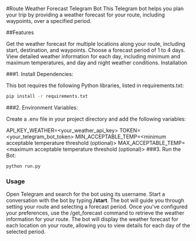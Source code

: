#Route Weather Forecast Telegram Bot
This Telegram bot helps you plan your trip by providing a weather forecast for your route, including waypoints, over a specified period.

##Features

Get the weather forecast for multiple locations along your route, including start, destination, and waypoints.
Choose a forecast period of 1 to 4 days.
View detailed weather information for each day, including minimum and maximum temperatures, and day and night weather conditions.
Installation

###1. Install Dependencies:

This bot requires the following Python libraries, listed in requirements.txt:

```bash
pip install -r requirements.txt
```
###2. Environment Variables:

Create a .env file in your project directory and add the following variables:

API_KEY_WEATHER=<your_weather_api_key>
TOKEN=<your_telegram_bot_token>
MIN_ACCEPTABLE_TEMP=<minimum acceptable temperature threshold (optional)>
MAX_ACCEPTABLE_TEMP=<maximum acceptable temperature threshold (optional)>
###3. Run the Bot:
```bash
python run.py
```

### Usage
Open Telegram and search for the bot using its username.
Start a conversation with the bot by typing <b>/start</b>.
The bot will guide you through setting your route and selecting a forecast period.
Once you've configured your preferences, use the /get_forecast command to retrieve the weather information for your route.
The bot will display the weather forecast for each location on your route, allowing you to view details for each day of the selected period.
